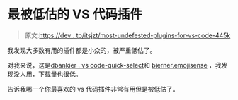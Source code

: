 # 最被低估的 VS 代码插件

> 原文:[https://dev . to/itsjzt/most-undefested-plugins-for-vs-code-445k](https://dev.to/itsjzt/most-underrated-plugins-for-vs-code-445k)

我发现大多数有用的插件都是小众的，被严重低估了。

对我来说，这是[dbankier . vs code-quick-select](https://marketplace.visualstudio.com/items?itemName=dbankier.vscode-quick-select)和 [bierner.emojisense](https://marketplace.visualstudio.com/items?itemName=bierner.emojisense) ，我发现没人用，下载量也很低。

告诉我哪一个你最喜欢的 vs 代码插件非常有用但是被低估了。